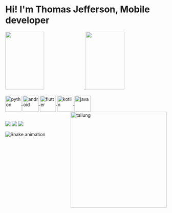 # Hi! I'm Thomas Jefferson, Mobile developer

<div>
  <a href= https://github.com/Tommy-jeff>
  <img  height="180em" width= "49%" src="https://github-readme-stats.vercel.app/api?username=tommy-jeff&show_icons=true&theme=tokyonight&include_all_commits=true$count_private=true"/>
  <img  height="180em" width= "49%" src="https://github-readme-stats.vercel.app/api/top-langs/?username=tommy-jeff&layout=compact&langs_count=16&theme=tokyonight"/>
</div>
  
<div style="display: inline_block"><br>
  <img align="center" alt="python" width="50" heigth="50" src="https://cdn.jsdelivr.net/gh/devicons/devicon@latest/icons/python/python-original.svg">
  <img align="center" alt="android" width="50" heigth="50" src="https://cdn.jsdelivr.net/gh/devicons/devicon@latest/icons/android/android-plain.svg">
  <img align="center" alt="flutter" width="50" heigth="50" src="https://cdn.jsdelivr.net/gh/devicons/devicon@latest/icons/flutter/flutter-plain.svg">
  <img align="center" alt="kotlin" width="50" heigth="50" src="https://cdn.jsdelivr.net/gh/devicons/devicon@latest/icons/kotlin/kotlin-original.svg">
  <img align="center" alt="java" width="50" heigth="50" src="https://cdn.jsdelivr.net/gh/devicons/devicon@latest/icons/java/java-original.svg">
  <img align="right" alt="tailung" width="300" heigth="300" src="https://media1.tenor.com/m/mIZVHmSFE2EAAAAC/waiting-tai-lung.gif">
<!--   <img align="right" alt="tailung" width="200" heigth="200" src="https://media1.tenor.com/m/GyLbtMOCEwoAAAAC/ok.gif"> -->
</div>
    
  ##
<div>
  <a href="https://www.linkedin.com/in/thomas-jefferson-110767269/" target="_blank"><img src="https://img.shields.io/badge/LinkedIn-0077B5?style=for-the-badge&logo=linkedin&logoColor=white" target="_blank"></a>
  <a href="https://www.instagram.com/thomas_jeffersson_/" target="_blank"><img src="https://img.shields.io/badge/Instagram-E4405F?style=for-the-badge&logo=instagram&logoColor=white" target="_blank"></a>
  <a href="mailto:thomasjefferson.dev@gmail.com"><img src="https://img.shields.io/badge/Gmail-D14836?style=for-the-badge&logo=gmail&logoColor=white" target="_blank"></a>

  ![Snake animation](https://github.com/tommy-jeff/tommy-jeff/blob/output/github-contribution-grid-snake.svg)

</div>

